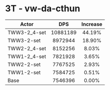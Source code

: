 # 3T - vw-da-cthun
| Actor | DPS | Increase |
|---|:---:|:---:|
|TWW3-2_4-set|10881189|44.19%|
|TWW3-2-set|8972944|18.90%|
|TWW2-2_4-set|8152256|8.03%|
|TWW1-2_4-set|7821928|3.65%|
|TWW2-2-set|7767525|2.93%|
|TWW1-2-set|7584725|0.51%|
|Base|7546396|0.00%|
